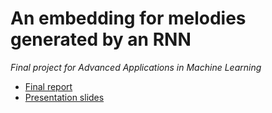 # An embedding for melodies generated by an RNN
*Final project for Advanced Applications in Machine Learning*

  - [Final report](Report.pdf)
  - [Presentation slides](Project+Presentation.pdf)